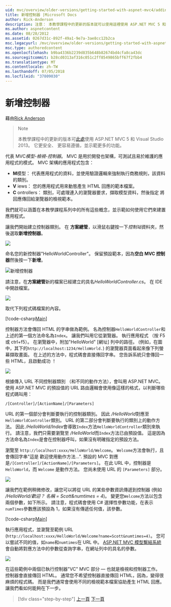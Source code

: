 ```yaml
---
uid: mvc/overview/older-versions/getting-started-with-aspnet-mvc4/adding-a-controller
title: 新增控制器 |Microsoft Docs
author: Rick-Anderson
description: 注意： 本教學課程中的更新的版本就可以使用這裡使用 ASP.NET MVC 5 和 Visual Studio 2013。 這是更安全、 更容易遵循，並示範...
ms.author: aspnetcontent
ms.date: 08/28/2012
ms.assetid: 0267d31c-892f-49a1-9e7a-3ae8cc12b2ca
msc.legacyurl: /mvc/overview/older-versions/getting-started-with-aspnet-mvc4/adding-a-controller
msc.type: authoredcontent
ms.openlocfilehash: b9ba4336b2239d835b648b82674bd4cfa8ca43dc
ms.sourcegitcommit: b28cd0313af316c051c2ff8549865bff67f2fbb4
ms.translationtype: MT
ms.contentlocale: zh-TW
ms.lasthandoff: 07/05/2018
ms.locfileid: "37809030"
---
```

<a name="adding-a-controller"></a>新增控制器
====================
藉由[Rick Anderson](https://github.com/Rick-Anderson)

> > [!NOTE]
> > 本教學課程中的更新的版本可[此處](../../getting-started/introduction/getting-started.md)使用 ASP.NET MVC 5 和 Visual Studio 2013。 它更安全、 更容易遵循，並示範更多的功能。


代表 MVC*模型-檢視-控制器*。 MVC 是用於開發也架構，可測試且易於維護的應用程式的模式。 MVC 架構的應用程式包含：

- **M**模型： 代表應用程式的資料，並使用驗證邏輯來強制執行商務規則，該資料的類別。
- **V** iews： 您的應用程式用來動態產生 HTML 回應的範本檔案。
- **C** ontrollers： 類別，可處理連入的瀏覽器要求，擷取模型資料，然後指定 將回應傳回給瀏覽器的檢視範本。

我們就可以涵蓋在本教學課程系列中的所有這些概念，並示範如何使用它們來建置應用程式。

讓我們開始建立控制器類別。 在 **方案總管**，以滑鼠右鍵按一下*控制站*資料夾，然後選取**新增控制器**。

![](adding-a-controller/_static/image1.png)

命名您的新控制器&quot;HelloWorldController&quot;。 保留預設範本，因為**空白 MVC 控制器**然後按一下**新增**。

![新增控制器](adding-a-controller/_static/image2.png)

請注意，在**方案總管**新的檔案已經建立的具名*HelloWorldController.cs*。 在 IDE 中開啟檔案。

![](adding-a-controller/_static/image3.png)

取代下列程式碼檔案的內容。

[!code-csharp[Main](adding-a-controller/samples/sample1.cs)]

控制器方法會傳回 HTML 的字串做為範例。 名為控制器`HelloWorldController`和上述的第一個方法命名為`Index`。 讓我們叫用它從瀏覽器。 執行應用程式 （按 F5 或 ctrl+f5）。 在瀏覽器中，附加&quot;HelloWorld&quot; [網址] 列中的路徑。 (例如，在圖中，其下的`http://localhost:1234/HelloWorld.`) 的瀏覽器頁面看起來像下列螢幕擷取畫面。 在上述的方法中，程式碼會直接傳回字串。 您告訴系統只會傳回一些 HTML，且啟動成功 ！

![](adding-a-controller/_static/image4.png)

根據傳入 URL 不同控制器類別 （和不同的動作方法），會叫用 ASP.NET MVC。 使用 ASP.NET MVC 的預設值的 URL 路由邏輯會使用像這樣的格式，以判斷哪些程式碼叫用：

`/[Controller]/[ActionName]/[Parameters]`

URL 的第一個部分會判斷要執行的控制器類別。 因此 */HelloWorld*對應至`HelloWorldController`類別。 URL 的第二部分會判斷要執行的類別上的動作方法。 因此 */HelloWorld/Index*會導致`Index`方法`HelloWorldController`類別來執行。 請注意，我們只需要瀏覽至 */HelloWorld*而`Index`方法已由預設值。 這是因為方法命名為`Index`是會在控制器呼叫，如果沒有明確指定的預設方法。

瀏覽至 `http://localhost:xxxx/HelloWorld/Welcome`。 `Welcome`方法會執行，且會傳回字串&quot;這是 歡迎使用動作方法...&quot;. 預設的 MVC 對應是`/[Controller]/[ActionName]/[Parameters]`。 在此 URL 中，控制器是 `HelloWorld`，而 `Welcome` 是動作方法。 您尚未使用 URL 的 `[Parameters]` 部分。

![](adding-a-controller/_static/image5.png)

讓我們在範例稍微修改，讓您可以將從 URL 的某些參數資訊傳遞到控制器 (例如 */HelloWorld/歡迎？ 名稱 = Scott&amp;numtimes = 4*)。 變更您`Welcome`方法以包含兩個參數，如下所示。 請注意，程式碼會使用 C# 選擇性參數功能，在表示`numTimes`參數應該預設為 1，如果沒有傳遞任何值，該參數。

[!code-csharp[Main](adding-a-controller/samples/sample2.cs)]

執行應用程式，並瀏覽至範例 URL (`http://localhost:xxxx/HelloWorld/Welcome?name=Scott&numtimes=4)`。 您可以嘗試不同的值，如`name`和`numtimes`在 URL 中。 [ASP.NET MVC 模型繫結系統](http://odetocode.com/Blogs/scott/archive/2009/04/27/6-tips-for-asp-net-mvc-model-binding.aspx)會自動將對應方法中的參數從查詢字串，在網址列中的具名的參數。

![](adding-a-controller/_static/image6.png)

在這些範例中兩個已執行控制器&quot;VC&quot; MVC 部分 — 也就是檢視和控制器工作。 控制器會直接傳回 HTML。 通常您不希望控制器直接傳回 HTML，因為，變得很麻煩的程式碼。 而是我們通常會使用不同的檢視範本檔案協助產生 HTML 回應。 讓我們看如何能夠在下一步。

> [!div class="step-by-step"]
> [上一頁](intro-to-aspnet-mvc-4.md)
> [下一頁](adding-a-view.md)
